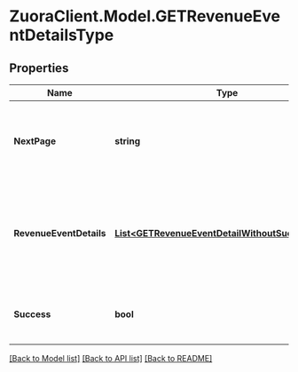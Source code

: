 # ZuoraClient.Model.GETRevenueEventDetailsType

## Properties

Name | Type | Description | Notes
------------ | ------------- | ------------- | -------------
**NextPage** | **string** | URL to retrieve the next page of the response if it exists; otherwise absent.  | [optional] 
**RevenueEventDetails** | [**List&lt;GETRevenueEventDetailWithoutSuccessType&gt;**](GETRevenueEventDetailWithoutSuccessType.md) | Represents a change to a revenue schedule, such as posting an invoice or distributing revenue.  | [optional] 
**Success** | **bool** | Returns &#x60;true&#x60; if the request was processed successfully.  | [optional] 

[[Back to Model list]](../README.md#documentation-for-models) [[Back to API list]](../README.md#documentation-for-api-endpoints) [[Back to README]](../README.md)

